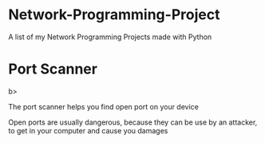 # Network-Programming-Project
A list of my Network Programming Projects made with Python

<h1><b></b>Port Scanner</h1>b></h1>

<p> The port scanner helps you find open port on your device</p>
<p> Open ports are usually dangerous, because they can be use by an attacker, to get in your computer and cause you damages</p>
